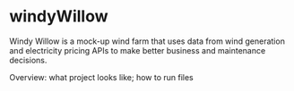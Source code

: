 # windyWillow
Windy Willow is a mock-up wind farm that uses data from wind generation and electricity pricing APIs to make better business and maintenance decisions. 

Overview: what project looks like; how to run files

